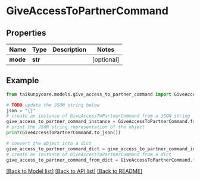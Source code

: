 # GiveAccessToPartnerCommand


## Properties

Name | Type | Description | Notes
------------ | ------------- | ------------- | -------------
**mode** | **str** |  | [optional] 

## Example

```python
from taikunpycore.models.give_access_to_partner_command import GiveAccessToPartnerCommand

# TODO update the JSON string below
json = "{}"
# create an instance of GiveAccessToPartnerCommand from a JSON string
give_access_to_partner_command_instance = GiveAccessToPartnerCommand.from_json(json)
# print the JSON string representation of the object
print(GiveAccessToPartnerCommand.to_json())

# convert the object into a dict
give_access_to_partner_command_dict = give_access_to_partner_command_instance.to_dict()
# create an instance of GiveAccessToPartnerCommand from a dict
give_access_to_partner_command_from_dict = GiveAccessToPartnerCommand.from_dict(give_access_to_partner_command_dict)
```
[[Back to Model list]](../README.md#documentation-for-models) [[Back to API list]](../README.md#documentation-for-api-endpoints) [[Back to README]](../README.md)


